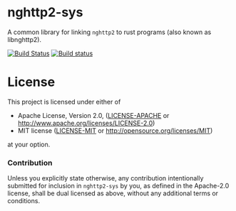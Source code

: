 # nghttp2-sys

A common library for linking `nghttp2` to rust programs (also known as
libnghttp2).

[![Build Status](https://travis-ci.com/alexcrichton/nghttp2-rs.svg?branch=master)](https://travis-ci.com/alexcrichton/nghttp2-rs)
[![Build status](https://ci.appveyor.com/api/projects/status/6au13yb0fkfckpjn/branch/master?svg=true)](https://ci.appveyor.com/project/alexcrichton/nghttp2-rs/branch/master)

# License

This project is licensed under either of

 * Apache License, Version 2.0, ([LICENSE-APACHE](LICENSE-APACHE) or
   http://www.apache.org/licenses/LICENSE-2.0)
 * MIT license ([LICENSE-MIT](LICENSE-MIT) or
   http://opensource.org/licenses/MIT)

at your option.

### Contribution

Unless you explicitly state otherwise, any contribution intentionally submitted
for inclusion in `nghttp2-sys` by you, as defined in the Apache-2.0 license,
shall be dual licensed as above, without any additional terms or conditions.
